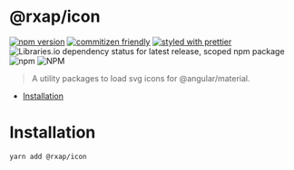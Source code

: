 @rxap/icon
======

[![npm version](https://img.shields.io/npm/v/@rxap/icon?style=flat-square)](https://www.npmjs.com/package/@rxap/icon)
[![commitizen friendly](https://img.shields.io/badge/commitizen-friendly-brightgreen.svg?style=flat-square)](https://commitizen.github.io/cz-cli/)
[![styled with prettier](https://img.shields.io/badge/styled_with-prettier-ff69b4.svg?style=flat-square)](https://github.com/prettier/prettier)
![Libraries.io dependency status for latest release, scoped npm package](https://img.shields.io/librariesio/release/npm/@rxap/icon)
![npm](https://img.shields.io/npm/dm/@rxap/icon)
![NPM](https://img.shields.io/npm/l/@rxap/icon)

> A utility packages to load svg icons for @angular/material.

- [Installation](#installation)

# Installation

```
yarn add @rxap/icon
```

